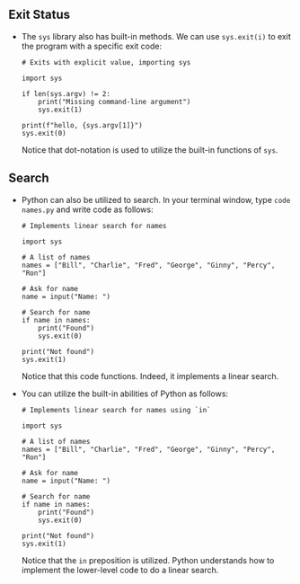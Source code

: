 
Exit Status
-----------

*   The `sys` library also has built-in methods. We can use `sys.exit(i)` to exit the program with a specific exit code:
    
        # Exits with explicit value, importing sys
        
        import sys
        
        if len(sys.argv) != 2:
            print("Missing command-line argument")
            sys.exit(1)
        
        print(f"hello, {sys.argv[1]}")
        sys.exit(0)
        
    
    Notice that dot-notation is used to utilize the built-in functions of `sys`.
    

Search
------

*   Python can also be utilized to search. In your terminal window, type `code names.py` and write code as follows:
    
        # Implements linear search for names
        
        import sys
        
        # A list of names
        names = ["Bill", "Charlie", "Fred", "George", "Ginny", "Percy", "Ron"]
        
        # Ask for name
        name = input("Name: ")
        
        # Search for name
        if name in names:
            print("Found")
            sys.exit(0)
        
        print("Not found")
        sys.exit(1)
        
    
    Notice that this code functions. Indeed, it implements a linear search.
    
*   You can utilize the built-in abilities of Python as follows:
    
        # Implements linear search for names using `in`
        
        import sys
        
        # A list of names
        names = ["Bill", "Charlie", "Fred", "George", "Ginny", "Percy", "Ron"]
        
        # Ask for name
        name = input("Name: ")
        
        # Search for name
        if name in names:
            print("Found")
            sys.exit(0)
        
        print("Not found")
        sys.exit(1)
        
    
    Notice that the `in` preposition is utilized. Python understands how to implement the lower-level code to do a linear search.
    